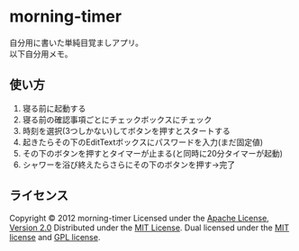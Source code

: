 morning-timer
======================
自分用に書いた単純目覚ましアプリ。  
以下自分用メモ。 
 
使い方
------
1. 寝る前に起動する
2. 寝る前の確認事項ごとにチェックボックスにチェック
3. 時刻を選択(3つしかない)してボタンを押すとスタートする
4. 起きたらその下のEditTextボックスにパスワードを入力(まだ固定値)
5. その下のボタンを押すとタイマーが止まる(と同時に20分タイマーが起動)
6. シャワーを浴び終えたらさらにその下のボタンを押す→完了
 
ライセンス
----------
Copyright &copy; 2012 morning-timer
Licensed under the [Apache License,  Version 2.0][Apache]
Distributed under the [MIT License][mit].
Dual licensed under the [MIT license][MIT] and [GPL license][GPL].
 
[Apache]: http://www.apache.org/licenses/LICENSE-2.0
[MIT]: http://www.opensource.org/licenses/mit-license.php
[GPL]: http://www.gnu.org/licenses/gpl.html

